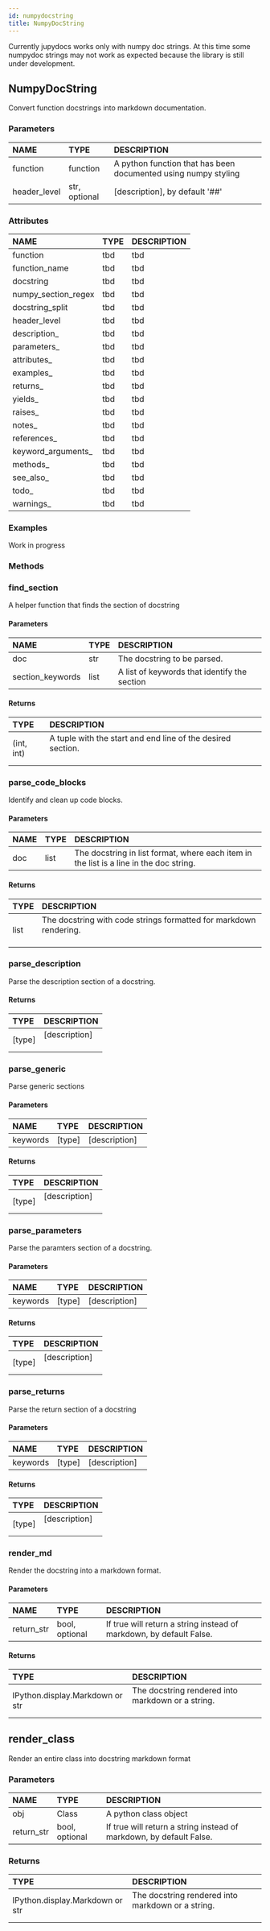 ```yaml
---
id: numpydocstring
title: NumpyDocString
---
```

Currently jupydocs works only with numpy doc strings. At this time some numpydoc strings may not work as expected because the library is still under development.




## NumpyDocString

Convert function docstrings into markdown documentation.

### Parameters

| NAME         | TYPE          | DESCRIPTION                                                    |
|:-------------|:--------------|:---------------------------------------------------------------|
| function     | function      | A python function that has been documented using numpy styling |
| header_level | str, optional | [description], by default '##'                                 |

### Attributes

| NAME                | TYPE   | DESCRIPTION   |
|:--------------------|:-------|:--------------|
| function            | tbd    | tbd           |
| function_name       | tbd    | tbd           |
| docstring           | tbd    | tbd           |
| numpy_section_regex | tbd    | tbd           |
| docstring_split     | tbd    | tbd           |
| header_level        | tbd    | tbd           |
| description_        | tbd    | tbd           |
| parameters_         | tbd    | tbd           |
| attributes_         | tbd    | tbd           |
| examples_           | tbd    | tbd           |
| returns_            | tbd    | tbd           |
| yields_             | tbd    | tbd           |
| raises_             | tbd    | tbd           |
| notes_              | tbd    | tbd           |
| references_         | tbd    | tbd           |
| keyword_arguments_  | tbd    | tbd           |
| methods_            | tbd    | tbd           |
| see_also_           | tbd    | tbd           |
| todo_               | tbd    | tbd           |
| warnings_           | tbd    | tbd           |

### Examples


Work in progress


### Methods

### find_section

A helper function that finds the section of docstring

#### Parameters

| NAME             | TYPE   | DESCRIPTION                                  |
|:-----------------|:-------|:---------------------------------------------|
| doc              | str    | The docstring to be parsed.                  |
| section_keywords | list   | A list of keywords that identify the section |

#### Returns

| TYPE       | DESCRIPTION                                                           |
|:-----------|:----------------------------------------------------------------------|
| (int, int) | A tuple with the start and end line of the desired section. <br></br> |

### parse_code_blocks

Identify and clean up code blocks.

#### Parameters

| NAME   | TYPE   | DESCRIPTION                                                                            |
|:-------|:-------|:---------------------------------------------------------------------------------------|
| doc    | list   | The docstring in list format, where each item in the list is a line in the doc string. |

#### Returns

| TYPE   | DESCRIPTION                                                                 |
|:-------|:----------------------------------------------------------------------------|
| list   | The docstring with code strings formatted for markdown rendering. <br></br> |

### parse_description

Parse the description section of a docstring.

#### Returns

| TYPE   | DESCRIPTION             |
|:-------|:------------------------|
| [type] | [description] <br></br> |

### parse_generic

Parse generic sections

#### Parameters

| NAME     | TYPE   | DESCRIPTION   |
|:---------|:-------|:--------------|
| keywords | [type] | [description] |

#### Returns

| TYPE   | DESCRIPTION             |
|:-------|:------------------------|
| [type] | [description] <br></br> |

### parse_parameters

Parse the paramters section of a docstring.

#### Parameters

| NAME     | TYPE   | DESCRIPTION   |
|:---------|:-------|:--------------|
| keywords | [type] | [description] |

#### Returns

| TYPE   | DESCRIPTION             |
|:-------|:------------------------|
| [type] | [description] <br></br> |

### parse_returns

Parse the return section of a docstring

#### Parameters

| NAME     | TYPE   | DESCRIPTION   |
|:---------|:-------|:--------------|
| keywords | [type] | [description] |

#### Returns

| TYPE   | DESCRIPTION             |
|:-------|:------------------------|
| [type] | [description] <br></br> |

### render_md

Render the docstring into a markdown format.

#### Parameters

| NAME       | TYPE           | DESCRIPTION                                                         |
|:-----------|:---------------|:--------------------------------------------------------------------|
| return_str | bool, optional | If true will return a string instead of markdown, by default False. |

#### Returns

| TYPE                            | DESCRIPTION                                                 |
|:--------------------------------|:------------------------------------------------------------|
| IPython.display.Markdown or str | The docstring rendered into markdown or a string. <br></br> |






## render_class

Render an entire class into docstring markdown format

### Parameters

| NAME       | TYPE           | DESCRIPTION                                                         |
|:-----------|:---------------|:--------------------------------------------------------------------|
| obj        | Class          | A python class object                                               |
| return_str | bool, optional | If true will return a string instead of markdown, by default False. |

### Returns

| TYPE                            | DESCRIPTION                                                 |
|:--------------------------------|:------------------------------------------------------------|
| IPython.display.Markdown or str | The docstring rendered into markdown or a string. <br></br> |


